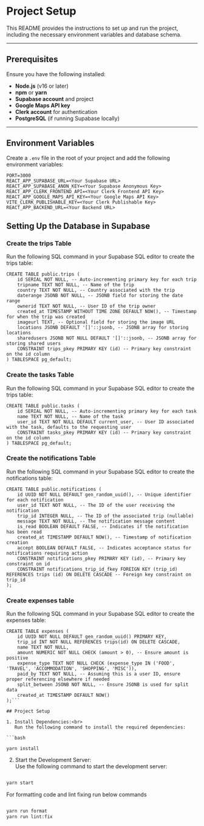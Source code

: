# Project Setup

This README provides the instructions to set up and run the project, including the necessary environment variables and database schema.

---

## Prerequisites

Ensure you have the following installed:

- **Node.js** (v16 or later)
- **npm** or **yarn**
- **Supabase account** and project
- **Google Maps API key**
- **Clerk account** for authentication
- **PostgreSQL** (if running Supabase locally)

---

## Environment Variables

Create a `.env` file in the root of your project and add the following environment variables:

```env
PORT=3000
REACT_APP_SUPABASE_URL=<Your Supabase URL>
REACT_APP_SUPABASE_ANON_KEY=<Your Supabase Anonymous Key>
REACT_APP_CLERK_FRONTEND_API=<Your Clerk Frontend API Key>
REACT_APP_GOOGLE_MAPS_API_KEY=<Your Google Maps API Key>
VITE_CLERK_PUBLISHABLE_KEY=<Your Clerk Publishable Key>
REACT_APP_BACKEND_URL=<Your Backend URL>
```

## Setting Up the Database in Supabase

### Create the trips Table

Run the following SQL command in your Supabase SQL editor to create the trips table:

```
CREATE TABLE public.trips (
    id SERIAL NOT NULL, -- Auto-incrementing primary key for each trip
    tripname TEXT NOT NULL, -- Name of the trip
    country TEXT NOT NULL, -- Country associated with the trip
    daterange JSONB NOT NULL, -- JSONB field for storing the date range
    ownerid TEXT NOT NULL, -- User ID of the trip owner
    created_at TIMESTAMP WITHOUT TIME ZONE DEFAULT NOW(), -- Timestamp for when the trip was created
    imageurl TEXT, -- Optional field for storing the image URL
    locations JSONB DEFAULT '[]'::jsonb, -- JSONB array for storing locations
    sharedusers JSONB NOT NULL DEFAULT '[]'::jsonb, -- JSONB array for storing shared users
    CONSTRAINT trips_pkey PRIMARY KEY (id) -- Primary key constraint on the id column
) TABLESPACE pg_default;
```

### Create the tasks Table

Run the following SQL command in your Supabase SQL editor to create the trips table:

```
CREATE TABLE public.tasks (
    id SERIAL NOT NULL, -- Auto-incrementing primary key for each task
    name TEXT NOT NULL, -- Name of the task
    user_id TEXT NOT NULL DEFAULT current_user, -- User ID associated with the task, defaults to the requesting user
    CONSTRAINT tasks_pkey PRIMARY KEY (id) -- Primary key constraint on the id column
) TABLESPACE pg_default;
```

### Create the notifications Table

Run the following SQL command in your Supabase SQL editor to create the notifications table:

```
CREATE TABLE public.notifications (
    id UUID NOT NULL DEFAULT gen_random_uuid(), -- Unique identifier for each notification
    user_id TEXT NOT NULL, -- The ID of the user receiving the notification
    trip_id INTEGER NULL, -- The ID of the associated trip (nullable)
    message TEXT NOT NULL, -- The notification message content
    is_read BOOLEAN DEFAULT FALSE, -- Indicates if the notification has been read
    created_at TIMESTAMP DEFAULT NOW(), -- Timestamp of notification creation
    accept BOOLEAN DEFAULT FALSE, -- Indicates acceptance status for notifications requiring action
    CONSTRAINT notifications_pkey PRIMARY KEY (id), -- Primary key constraint on id
    CONSTRAINT notifications_trip_id_fkey FOREIGN KEY (trip_id) REFERENCES trips (id) ON DELETE CASCADE -- Foreign key constraint on trip_id
);
```

### Create expenses table

Run the following SQL command in your Supabase SQL editor to create the expenses table:

````
CREATE TABLE expenses (
    id UUID NOT NULL DEFAULT gen_random_uuid() PRIMARY KEY,
    trip_id INT NOT NULL REFERENCES trips(id) ON DELETE CASCADE,
    name TEXT NOT NULL,
    amount NUMERIC NOT NULL CHECK (amount > 0), -- Ensure amount is positive
    expense_type TEXT NOT NULL CHECK (expense_type IN ('FOOD', 'TRAVEL', 'ACCOMMODATION', 'SHOPPING', 'MISC')),
    paid_by TEXT NOT NULL, -- Assuming this is a user ID, ensure proper referencing elsewhere if needed
    split_between JSONB NOT NULL, -- Ensure JSONB is used for split data
    created_at TIMESTAMP DEFAULT NOW()
);```

## Project Setup

1. Install Dependencies:<br>
   Run the following command to install the required dependencies:

```bash

yarn install

````

2. Start the Development Server:<br>
   Use the following command to start the development server:

```bash

yarn start

```

For formatting code and lint fixing run below commands

```bash

yarn run format
yarn run lint:fix

```
